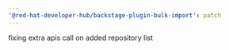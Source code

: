 ```yaml
---
'@red-hat-developer-hub/backstage-plugin-bulk-import': patch
---
```


fixing extra apis call on added repository list
